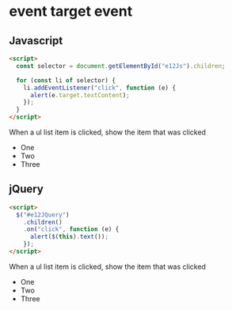 # event target event

## Javascript

```html
<script>
  const selector = document.getElementById("e12Js").children;

  for (const li of selector) {
    li.addEventListener("click", function (e) {
      alert(e.target.textContent);
    });
  }
</script>
```

When a ul list item is clicked, show the item that was clicked

<ul id="e12Js">
  <li>One</li>
  <li>Two</li>
  <li>Three</li>
</ul>

## jQuery

```html
<script>
  $("#e12JQuery")
    .children()
    .on("click", function (e) {
      alert($(this).text());
    });
</script>
```

When a ul list item is clicked, show the item that was clicked

<ul id="e12JQuery">
  <li>One</li>
  <li>Two</li>
  <li>Three</li>
</ul>
